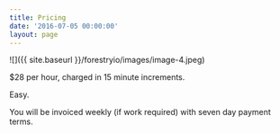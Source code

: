 ```yaml
---
title: Pricing
date: '2016-07-05 00:00:00'
layout: page
---
```

![]({{ site.baseurl }}/forestryio/images/image-4.jpeg)

$28 per hour, charged in 15 minute increments.

Easy.

You will be invoiced weekly (if work required) with seven day payment terms.